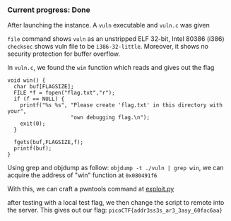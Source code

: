 ### Current progress: Done

After launching the instance. A `vuln` executable and `vuln.c` was given

`file` command shows `vuln` as an unstripped ELF 32-bit, Intel 80386 (i386)
`checksec` shows vuln file to be `i386-32-little`. Moreover, it shows no security protection for buffer overflow.

In `vuln.c`, we found the `win` function which reads and gives out the flag
```
void win() {
  char buf[FLAGSIZE];
  FILE *f = fopen("flag.txt","r");
  if (f == NULL) {
    printf("%s %s", "Please create 'flag.txt' in this directory with your",
                    "own debugging flag.\n");
    exit(0);
  }

  fgets(buf,FLAGSIZE,f);
  printf(buf);
}
```

Using grep and objdump as follow: `objdump -t ./vuln | grep win`, we can acquire the address of "win" function at `0x080491f6`

With this, we can craft a pwntools command at [exploit.py](exploit.py)

after testing with a local test flag, we then change the script to remote into the server.
This gives out our flag: `picoCTF{addr3ss3s_ar3_3asy_60fac6aa}`